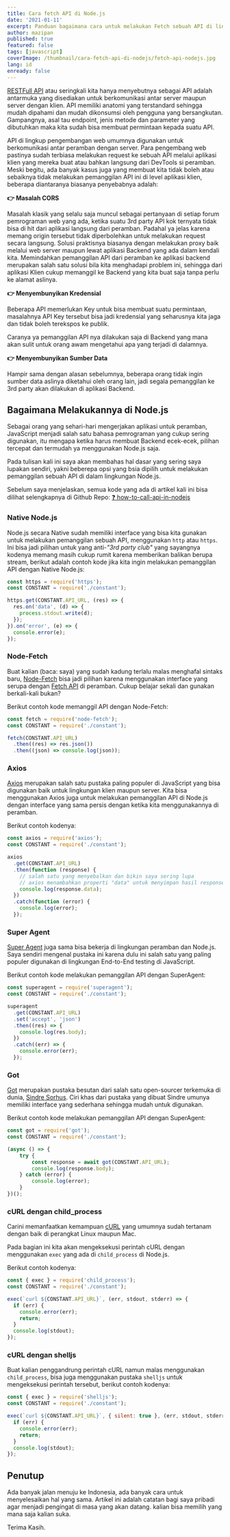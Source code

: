 ```yaml
---
title: Cara fetch API di Node.js
date: '2021-01-11'
excerpt: Panduan bagaimana cara untuk melakukan Fetch sebuah API di lingkungan Node.js
author: mazipan
published: true
featured: false
tags: [javascript]
coverImage: /thumbnail/cara-fetch-api-di-nodejs/fetch-api-nodejs.jpg
lang: id
enready: false
---
```


[RESTFull API](https://www.smashingmagazine.com/2018/01/understanding-using-rest-api/) atau seringkali kita hanya menyebutnya sebagai API adalah antarmuka yang disediakan untuk berkomunikasi antar server maupun server dengan klien. API memiliki anatomi yang terstandard sehingga mudah dipahami dan mudah dikonsumsi oleh pengguna yang bersangkutan. Gampangnya, asal tau endpoint, jenis metode dan parameter yang dibutuhkan maka kita sudah bisa membuat permintaan kepada suatu API.

API di lingkup pengembangan web umumnya digunakan untuk berkomunikasi antar peramban dengan server. Para pengembang web pastinya sudah terbiasa melakukan request ke sebuah API melalui aplikasi klien yang mereka buat atau bahkan langsung dari DevTools si peramban. Meski begitu, ada banyak kasus juga yang membuat kita tidak boleh atau sebaiknya tidak melakukan pemanggilan API ini di level aplikasi klien, beberapa diantaranya biasanya penyebabnya adalah:

**👉  Masalah CORS**

Masalah klasik yang selalu saja muncul sebagai pertanyaan di setiap forum pemrograman web yang ada, ketika suatu 3rd party API kok ternyata tidak bisa di hit dari aplikasi langsung dari peramban. Padahal ya jelas karena memang origin tersebut tidak diperbolehkan untuk melakukan request secara langsung. Solusi praktisnya biasanya dengan melakukan proxy baik melalui web server maupun lewat aplikasi Backend yang ada dalam kendali kita. Memindahkan pemanggilan API dari peramban ke aplikasi backend merupakan salah satu solusi bila kita menghadapi problem ini, sehingga dari aplikasi Klien cukup memanggil ke Backend yang kita buat saja tanpa perlu ke alamat aslinya.

**👉  Menyembunyikan Kredensial**

Beberapa API memerlukan Key untuk bisa membuat suatu permintaan, masalahnya API Key tersebut bisa jadi kredensial yang seharusnya kita jaga dan tidak boleh terekspos ke publik.

Caranya ya pemanggilan API nya dilakukan saja di Backend yang mana akan sulit untuk orang awam mengetahui apa yang terjadi di dalamnya.

**👉  Menyembunyikan Sumber Data**

Hampir sama dengan alasan sebelumnya, beberapa orang tidak ingin sumber data aslinya diketahui oleh orang lain, jadi segala pemanggilan ke 3rd party akan dilakukan di aplikasi Backend.

## Bagaimana Melakukannya di Node.js

Sebagai orang yang sehari-hari mengerjakan aplikasi untuk peramban, JavaScript menjadi salah satu bahasa pemrograman yang cukup sering digunakan, itu mengapa ketika harus membuat Backend ecek-ecek, pilihan tercepat dan termudah ya menggunakan Node.js saja.

Pada tulisan kali ini saya akan membahas hal dasar yang sering saya lupakan sendiri, yakni beberepa opsi yang bsia dipilih untuk melakukan pemanggilan sebuah API di dalam lingkungan Node.js.

Sebelum saya menjelaskan, semua kode yang ada di artikel kali ini bisa dilihat selengkapnya di Github Repo: [❓ how-to-call-api-in-nodejs](https://github.com/mazipan/how-to-call-api-in-nodejs)

### Native Node.js

Node.js secara Native sudah memiliki interface yang bisa kita gunakan untuk melakukan pemanggilan sebuah API, menggunakan `http` atau `https`. Ini bisa jadi pilihan untuk yang anti-*"3rd party club"* yang sayangnya kodenya memang masih cukup rumit karena memberikan balikan berupa stream, berikut adalah contoh kode jika kita ingin melakukan pemanggilan API dengan Native Node.js:

```js
const https = require('https');
const CONSTANT = require('./constant');

https.get(CONSTANT.API_URL, (res) => {
  res.on('data', (d) => {
    process.stdout.write(d);
  });
}).on('error', (e) => {
  console.error(e);
});
```

### Node-Fetch

Buat kalian (baca: saya) yang sudah kadung terlalu malas menghafal sintaks baru, [Node-Fetch](https://www.npmjs.com/package/node-fetch) bisa jadi pilihan karena menggunakan interface yang serupa dengan [Fetch API](https://developer.mozilla.org/en-US/docs/Web/API/Fetch_API/Using_Fetch) di peramban. Cukup belajar sekali dan gunakan berkali-kali bukan?

Berikut contoh kode memanggil API dengan Node-Fetch:

```js
const fetch = require('node-fetch');
const CONSTANT = require('./constant');

fetch(CONSTANT.API_URL)
  .then((res) => res.json())
  .then((json) => console.log(json));
```

### Axios

[Axios](https://github.com/axios/axios) merupakan salah satu pustaka paling populer di JavaScript yang bisa digunakan baik untuk lingkungan klien maupun server. Kita bisa menggunakan Axios juga untuk melakukan pemanggilan API di Node.js dengan interface yang sama persis dengan ketika kita menggunakannya di peramban.

Berikut contoh kodenya:

```js
const axios = require('axios');
const CONSTANT = require('./constant');

axios
  .get(CONSTANT.API_URL)
  .then(function (response) {
    // salah satu yang menyebalkan dan bikin saya sering lupa
    // axios menambahkan properti "data" untuk menyimpan hasil response nya
    console.log(response.data);
  })
  .catch(function (error) {
    console.log(error);
  });
```

### Super Agent

[Super Agent](https://github.com/visionmedia/superagent) juga sama bisa bekerja di lingkungan peramban dan Node.js. Saya sendiri mengenal pustaka ini karena dulu ini salah satu yang paling populer digunakan di lingkungan End-to-End testing di JavaScript.

Berikut contoh kode melakukan pemanggilan API dengan SuperAgent:

```js
const superagent = require('superagent');
const CONSTANT = require('./constant');

superagent
  .get(CONSTANT.API_URL)
  .set('accept', 'json')
  .then((res) => {
    console.log(res.body);
  })
  .catch((err) => {
    console.error(err);
  });
```

### Got

[Got](https://github.com/sindresorhus/got) merupakan pustaka besutan dari salah satu open-sourcer terkemuka di dunia, [Sindre Sorhus](https://github.com/sindresorhus). Ciri khas dari pustaka yang dibuat Sindre umunya memiliki interface yang sederhana sehingga mudah untuk digunakan.

Berikut contoh kode melakukan pemanggilan API dengan SuperAgent:

```js
const got = require('got');
const CONSTANT = require('./constant');

(async () => {
	try {
		const response = await got(CONSTANT.API_URL);
		console.log(response.body);
	} catch (error) {
		console.log(error);
	}
})();
```

### cURL dengan child_process

Carini memanfaatkan kemampuan [cURL](https://curl.se/) yang umumnya sudah tertanam dengan baik di perangkat Linux maupun Mac.

Pada bagian ini kita akan mengeksekusi perintah cURL dengan menggunakan `exec` yang ada di `child_process` di Node.js.

Berikut contoh kodenya:

```js
const { exec } = require('child_process');
const CONSTANT = require('./constant');

exec(`curl ${CONSTANT.API_URL}`, (err, stdout, stderr) => {
  if (err) {
    console.error(err);
    return;
  }
  console.log(stdout);
});
```
### cURL dengan shelljs

Buat kalian penggandrung perintah cURL namun malas menggunakan `child_process`, bisa juga menggunakan pustaka `shelljs` untuk mengeksekusi perintah tersebut, berikut contoh kodenya:

```js
const { exec } = require('shelljs');
const CONSTANT = require('./constant');

exec(`curl ${CONSTANT.API_URL}`, { silent: true }, (err, stdout, stderr) => {
  if (err) {
    console.error(err);
    return;
  }
  console.log(stdout);
});
```

## Penutup

Ada banyak jalan menuju ke Indonesia, ada banyak cara untuk menyelesaikan hal yang sama. Artikel ini adalah catatan bagi saya pribadi agar menjadi pengingat di masa yang akan datang. kalian bisa memilih yang mana saja kalian suka.

Terima Kasih.
